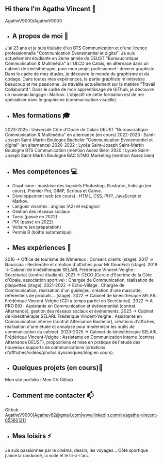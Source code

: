 ## Hi there I'm Agathe Vincent 👋

AgatheV9000/AgatheV9000 

-  ## A propos de moi 🤔

J'ai 23 ans et je suis titulaire d'un BTS Communication et d'une licence professionnelle "Communication Evenementiel et digital". 
Je suis actuellement étudiante en 2ème année de DEUST "Bureaucratique Communication & Multimédia" à l'ULCO de Calais, en alternace dans un cabinet de kinésithérapie, pour mon projet profesionnel : devenir graphiste.
Dans le cadre de mes études, je découvre le monde du graphisme et du codage. Dans toutes mes expériences, la partie graphiste m'intéresse beaucoup et me passionne.
Je travaille actuellement sur la matière "Travail Collaboratif". Dans le cadre de mon apprentissage de GiThub, je découvre un nouveau langage : Markov.
L'objectif de cette formation est de me spécialiser dans le graphisme (communication visuelle).

- ## Mes formations 🎓 

2023-2025 : Université Côte d'Opale de Calais DEUST "Bureaucratique Communication & Multimédia" en alternance (en cours)
2022-2023 : Saint-Joseph Saint-Martin Boulogne Bachelor "Communication Evenementiel et digital" (en alternance)
2020-2022 : Lycée Saint-Joseph Saint-Martin Boulogne BTS Communication (mention Assez Bien) 
2020 : Lycée Saint-Joseph Saint-Martin Boulogne BAC STMG Marketing (mention Assez bien) 

- ## Mes compétences 💻

* Graphisme : maistrise des logiciels Photoshop, Illustrator, Indisign (en cours), Premier Pro, GIMP, Scribus et Canva.
* Développement web (en cours) : HTML, CSS, PHP, JavaScript et Markov.
* Langues vivantes : anglais (A2) et espagnol
* Gestion des réseaux sociaux
* Toeic (passé en 2022)
* PIX (passé en 2022)
* Voltaire (en préparation)
* Permis B (boîtte automatique)

- ## Mes expériences 🔭

2016 -> Office de tourisme de Wimereux : Conseils clients (stage).
2017 -> Nausicàa : Recherche et création d'affiches pour Mr GoodFish (stage).
2019 -> Cabinet de kinésithérapie SELARL Frédérique Vincent-Velghe : Secrétariat (contrat étudiant).
2021 -> CECO (Cercle d'Escrime de la Côte d'Opale, association sportive) : Chargée de Communication, réalisation de plaquettes (stage).
2021-2022 -> Echo-Village : Chargée de Communication, réalisation d'un guide/jeu, création d'une mascotte, référentiels de produits... (stage).
2022 -> Cabinet de kinésithérapie SELARL Frédérique Vincent-Velghe (CDI à temps partiel en Secrétariat).
2022 -> A PRO BIO : Assistante en Communication et événementiel (contrat Alternance), gestion des réseaux sociaux et événements.
2023 -> Cabinet de kinésithérapie SELARL Frédérique Vincent-Velghe : Assistante en Communication interne (contrat Alternance Bachelor), créations d'affiches, réalisation d'une étude et annalyse pour moderniser les outils de communication du cabinet.
2023-2025 -> Cabinet de kinésithérapie SELARL Frédérique Vincent-Velghe : Assistante en Communication interne (contrat Alternance DEUST), propositions et mise en pratique de l'étude des nouveaux supports de communications (créations d'afffiches/vidéos/photos dynamiques/blog en cours).

- ## Quelques projets (en cours)🌱

Mon site porfolio : 
Mon CV Github

- ## Comment me contacter 📫

Github : AgatheV9000|Agathev62@gmail.com|www.linkedin.com/in/agathe-vincent-655861211

- ## Mes loisirs ⚡ 

Je suis passionnée par le cinéma, dessin, les voyages...
Côté sportique j'aime la randonné, la voile et le tir-à-l'arc.
